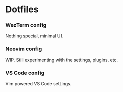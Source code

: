 # Dotfiles

### WezTerm config
Nothing special, minimal UI.

### Neovim config
WIP. Still experimenting with the settings, plugins, etc.

### VS Code config
Vim powered VS Code settings.
